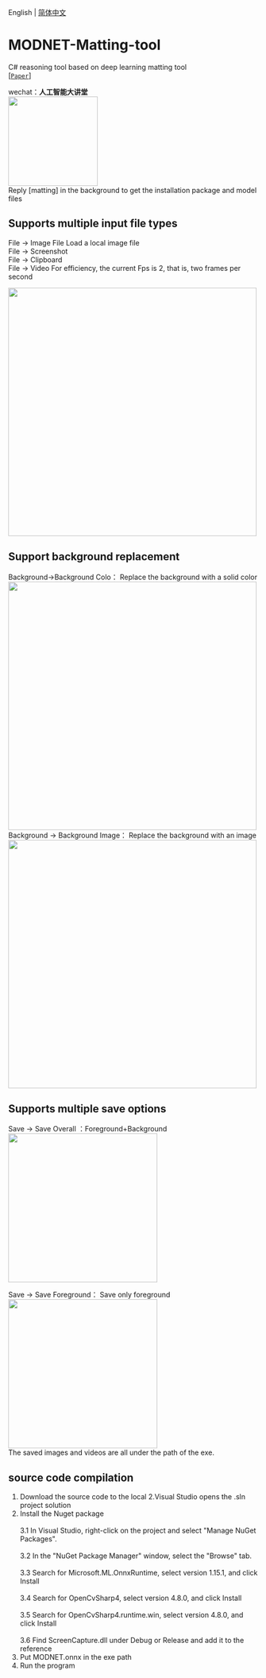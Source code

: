English | [简体中文](README.md)

# MODNET-Matting-tool
C# reasoning tool based on deep learning matting tool  
[[`Paper`](https://arxiv.org/pdf/2011.11961.pdf )]  


wechat：**人工智能大讲堂**    
<img width="180" src="https://user-images.githubusercontent.com/18625471/228743333-77abe467-2385-476d-86a2-e232c6482291.jpg">  
Reply [matting] in the background to get the installation package and model files  


## Supports multiple input file types</h2>  
File -> Image File Load a local image file  
File -> Screenshot  
File -> Clipboard  
File -> Video For efficiency, the current Fps is 2, that is, two frames per second  


 <img width="500" src="https://user-images.githubusercontent.com/18625471/258716872-9098bd15-165b-41b8-9fe4-77cc7d42a94c.png">  
 
 ## Support background replacement</h2>  
 Background->Background Colo： Replace the background with a solid color  
 <img width="500" src="https://user-images.githubusercontent.com/18625471/258718249-be1ccc3b-bc17-4b52-b77b-42761a75f5e6.png">  
 Background -> Background Image： Replace the background with an image  
 <img width="500" src="https://user-images.githubusercontent.com/18625471/258718270-b71ece79-cfc6-408c-a089-12e3eb807085.png">  

  ## Supports multiple save options</h2>  
  Save -> Save Overall ：Foreground+Background  
  <img width="300" src="https://user-images.githubusercontent.com/18625471/258719054-bf497476-c953-420f-a0a3-228545c7a60d.png">   
  
  Save -> Save Foreground： Save only foreground  
  <img width="300" src="https://user-images.githubusercontent.com/18625471/258719046-f863bb9e-7334-45cd-ab7c-2b33aa044810.png">   
  The saved images and videos are all under the path of the exe.  
  
  


 ## source code compilation</h2>  
1. Download the source code to the local
2.Visual Studio opens the .sln project solution<br />  
3. Install the Nuget package<br />  
   3.1 In Visual Studio, right-click on the project and select "Manage NuGet Packages".<br />  
   3.2 In the "NuGet Package Manager" window, select the "Browse" tab.<br />  
   3.3 Search for Microsoft.ML.OnnxRuntime, select version 1.15.1, and click Install<br />  
   3.4 Search for OpenCvSharp4, select version 4.8.0, and click Install<br />  
   3.5 Search for OpenCvSharp4.runtime.win, select version 4.8.0, and click Install<br />  
   3.6 Find ScreenCapture.dll under Debug or Release and add it to the reference<br />  
  5. Put MODNET.onnx in the exe path<br />  
  6. Run the program<br />  
